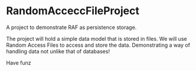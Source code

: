# RandomAcceccFileProject
A project to demonstrate RAF as persistence storage.

The project will hold a simple data model that is stored in files. 
We will use Random Access Files to access and store the data.
Demonstrating a way of handling data not unlike that of databases!

Have funz
